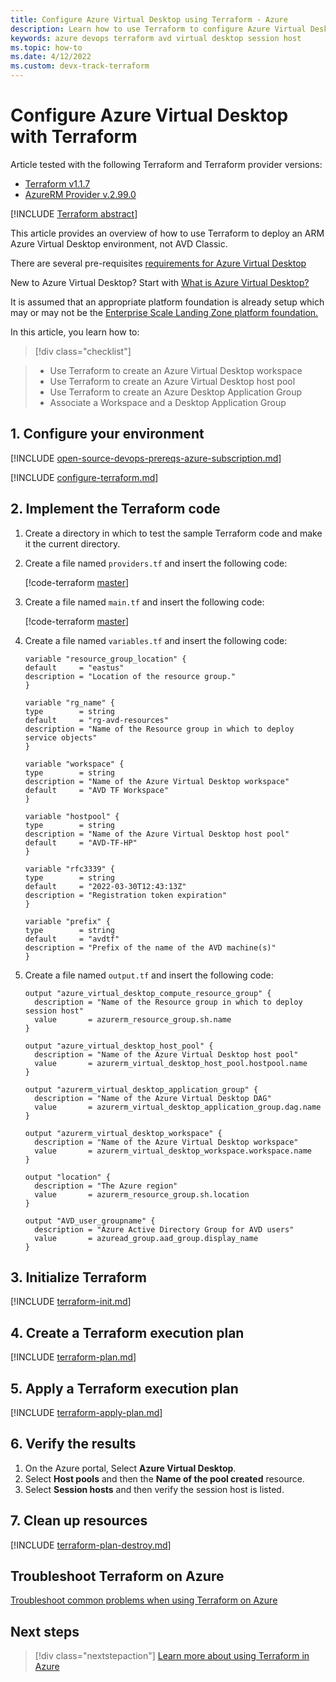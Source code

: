 ```yaml
---
title: Configure Azure Virtual Desktop using Terraform - Azure
description: Learn how to use Terraform to configure Azure Virtual Desktop with Terraform
keywords: azure devops terraform avd virtual desktop session host
ms.topic: how-to
ms.date: 4/12/2022
ms.custom: devx-track-terraform
---
```


# Configure Azure Virtual Desktop with Terraform

Article tested with the following Terraform and Terraform provider versions:

- [Terraform v1.1.7](https://releases.hashicorp.com/terraform/)
- [AzureRM Provider v.2.99.0](https://registry.terraform.io/providers/hashicorp/azurerm/latest/docs)

[!INCLUDE [Terraform abstract](./includes/abstract.md)]

This article provides an overview of how to use Terraform to deploy an ARM Azure Virtual Desktop environment, not AVD Classic.

There are several pre-requisites [requirements for Azure Virtual Desktop](/azure/virtual-desktop/prerequisites)

New to Azure Virtual Desktop? Start with [What is Azure Virtual Desktop?](/azure/virtual-desktop/overview)

It is assumed that an appropriate platform foundation is already setup which may or may not be the [Enterprise Scale Landing Zone platform foundation.](/azure/cloud-adoption-framework/ready/enterprise-scale/implementation)

In this article, you learn how to:
> [!div class="checklist"]

> - Use Terraform to create an Azure Virtual Desktop workspace
> - Use Terraform to create an Azure Virtual Desktop host pool
> - Use Terraform to create an Azure Desktop Application Group
> - Associate a Workspace and a Desktop Application Group

## 1. Configure your environment

[!INCLUDE [open-source-devops-prereqs-azure-subscription.md](../includes/open-source-devops-prereqs-azure-subscription.md)]

[!INCLUDE [configure-terraform.md](includes/configure-terraform.md)]

## 2. Implement the Terraform code

1. Create a directory in which to test the sample Terraform code and make it the current directory.

1. Create a file named `providers.tf` and insert the following code:

    [!code-terraform [master](../../terraform_samples/quickstart/101-azure-virtual-desktop/provider.tf)]

1. Create a file named `main.tf` and insert the following code:

    [!code-terraform [master](../../terraform_samples/quickstart/101-azure-virtual-desktop/main.tf)]

1. Create a file named `variables.tf` and insert the following code:

    ```
    variable "resource_group_location" {
    default     = "eastus"
    description = "Location of the resource group."
    }

    variable "rg_name" {
    type        = string
    default     = "rg-avd-resources"
    description = "Name of the Resource group in which to deploy service objects"
    }

    variable "workspace" {
    type        = string
    description = "Name of the Azure Virtual Desktop workspace"
    default     = "AVD TF Workspace"
    }

    variable "hostpool" {
    type        = string
    description = "Name of the Azure Virtual Desktop host pool"
    default     = "AVD-TF-HP"
    }

    variable "rfc3339" {
    type        = string
    default     = "2022-03-30T12:43:13Z"
    description = "Registration token expiration"
    }

    variable "prefix" {
    type        = string
    default     = "avdtf"
    description = "Prefix of the name of the AVD machine(s)"
    }
    ```

1. Create a file named `output.tf` and insert the following code:

    ```
    output "azure_virtual_desktop_compute_resource_group" {
      description = "Name of the Resource group in which to deploy session host"
      value       = azurerm_resource_group.sh.name
    }
    
    output "azure_virtual_desktop_host_pool" {
      description = "Name of the Azure Virtual Desktop host pool"
      value       = azurerm_virtual_desktop_host_pool.hostpool.name
    }
    
    output "azurerm_virtual_desktop_application_group" {
      description = "Name of the Azure Virtual Desktop DAG"
      value       = azurerm_virtual_desktop_application_group.dag.name
    }
    
    output "azurerm_virtual_desktop_workspace" {
      description = "Name of the Azure Virtual Desktop workspace"
      value       = azurerm_virtual_desktop_workspace.workspace.name
    }
    
    output "location" {
      description = "The Azure region"
      value       = azurerm_resource_group.sh.location
    }
    
    output "AVD_user_groupname" {
      description = "Azure Active Directory Group for AVD users"
      value       = azuread_group.aad_group.display_name
    }
    ```

## 3. Initialize Terraform

[!INCLUDE [terraform-init.md](includes/terraform-init.md)]

## 4. Create a Terraform execution plan

[!INCLUDE [terraform-plan.md](includes/terraform-plan.md)]

## 5. Apply a Terraform execution plan

[!INCLUDE [terraform-apply-plan.md](includes/terraform-apply-plan.md)]

## 6. Verify the results

1. On the Azure portal, Select **Azure Virtual Desktop**.
1. Select **Host pools** and then the **Name of the pool created** resource.
1. Select **Session hosts** and then verify the session host is listed.

## 7. Clean up resources

[!INCLUDE [terraform-plan-destroy.md](includes/terraform-plan-destroy.md)]

## Troubleshoot Terraform on Azure

[Troubleshoot common problems when using Terraform on Azure](troubleshoot.md)

## Next steps

> [!div class="nextstepaction"]
> [Learn more about using Terraform in Azure](/azure/terraform)
